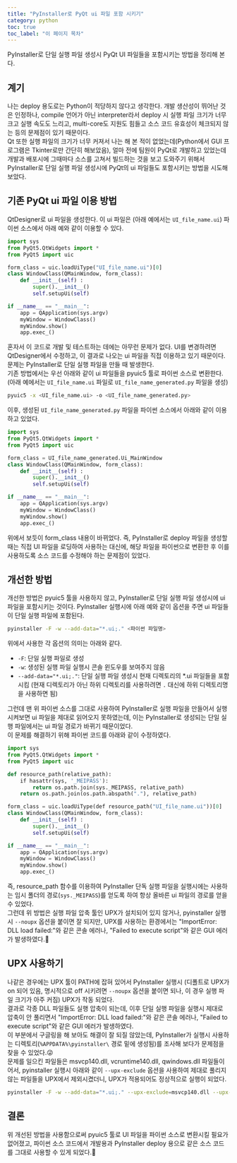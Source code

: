 ```yaml
---
title: "PyInstaller로 PyQt ui 파일 포함 시키기"
category: python
toc: true
toc_label: "이 페이지 목차"
---
```


PyInstaller로 단일 실행 파일 생성시 PyQt UI 파일들을 포함시키는 방법을 정리해 본다.  

## 계기
나는 deploy 용도로는 Python이 적당하지 않다고 생각한다. 개발 생산성이 뛰어난 것은 인정하나, compile 언어가 아닌 interpreter라서 deploy 시 실행 파일 크기가 너무 크고 실행 속도도 느리고, multi-core도 지원도 힘들고 소스 코드 유효성이 체크되지 않는 등의 문제점이 있기 때문이다.  
Qt 또한 실행 파일의 크기가 너무 커져서 나는 해 본 적이 없었는데(Python에서 GUI 프로그램은 Tkinter로만 간단히 해보았음), 얼마 전에 팀원이 PyQt로 개발하고 있었는데 개발과 배포시에 그때마다 소스를 고쳐서 빌드하는 것을 보고 도와주기 위해서 PyInstaller로 단일 실행 파일 생성시에 PyQt의 ui 파일들도 포함시키는 방법을 시도해 보았다.

## 기존 PyQt ui 파일 이용 방법
QtDesigner로 ui 파일을 생성한다. 이 ui 파일은 (아래 예에서는 `UI_file_name.ui`) 파이썬 소스에서 아래 예와 같이 이용할 수 있다.
```python
import sys
from PyQt5.QtWidgets import *
from PyQt5 import uic

form_class = uic.loadUiType("UI_file_name.ui")[0]
class WindowClass(QMainWindow, form_class):
    def __init__(self) :
        super().__init__()
        self.setupUi(self)

if __name__ == "__main__":
    app = QApplication(sys.argv) 
    myWindow = WindowClass() 
    myWindow.show()
    app.exec_()
```
혼자서 이 코드로 개발 및 테스트하는 데에는 아무런 문제가 없다. UI를 변경하려면 QtDesigner에서 수정하고, 이 결과로 나오는 ui 파일을 직접 이용하고 있기 때문이다.  
문제는 PyInstaller로 단일 실행 파일을 만들 때 발생한다.  
기존 방법에서는 우선 아래와 같이 ui 파일들을 pyuic5 툴로 파이썬 소스로 변환한다. (아래 예에서는 `UI_file_name.ui` 파일로 `UI_file_name_generated.py` 파일을 생성)
```bash
pyuic5 -x <UI_file_name.ui> -o <UI_file_name_generated.py>
```

이후, 생성된 `UI_file_name_generated.py` 파일을 파이썬 소스에서 아래와 같이 이용하고 있었다.
```python
import sys
from PyQt5.QtWidgets import *
from PyQt5 import uic

form_class = UI_file_name_generated.Ui_MainWindow
class WindowClass(QMainWindow, form_class):
    def __init__(self) :
        super().__init__()
        self.setupUi(self)

if __name__ == "__main__":
    app = QApplication(sys.argv) 
    myWindow = WindowClass() 
    myWindow.show()
    app.exec_()
```
위에서 보듯이 form_class 내용이 바뀌었다. 즉, PyInstaller로 deploy 파일을 생성할 때는 직접 UI 파일을 로딩하여 사용하는 대신에, 해당 파일을 파이썬으로 변환한 후 이를 사용하도록 소스 코드를 수정해야 하는 문제점이 있었다.

## 개선한 방법
개선한 방법은 pyuic5 툴을 사용하지 않고, PyInstaller로 단일 실행 파일 생성시에 ui 파일을 포함시키는 것이다. PyInstaller 실행시에 아래 예와 같이 옵션을 주면 ui 파일들이 단일 실행 파일에 포함된다.
```bash
pyinstaller -F -w --add-data="*.ui;." <파이썬 파일명>
```
위에서 사용한 각 옵션의 의미는 아래와 같다.
  * `-F`: 단일 실행 파일로 생성
  * `-w`: 생성된 실행 파일 실행시 콘솔 윈도우를 보여주지 않음
  * `--add-data="*.ui;."`: 단일 실행 파일 생성시 현재 디렉토리의 *.ui 파일들을 포함시킴 (현재 디렉토리가 아닌 하위 디렉토리를 사용하려면 `.` 대신에 하위 디렉토리명을 사용하면 됨)

그런데 맨 위 파이썬 소스를 그대로 사용하여 PyInstaller로 실행 파일을 만들어서 실행시켜보면 ui 파일을 제대로 읽어오지 못하였는데, 이는 PyInstaller로 생성되는 단일 실행 파일에서는 ui 파일 경로가 바뀌기 때문이었다.  
이 문제를 해결하기 위해 파이썬 코드를 아래와 같이 수정하였다.
```python
import sys
from PyQt5.QtWidgets import *
from PyQt5 import uic

def resource_path(relative_path):
    if hasattr(sys, '_MEIPASS'):
        return os.path.join(sys._MEIPASS, relative_path)
    return os.path.join(os.path.abspath("."), relative_path)

form_class = uic.loadUiType(def resource_path("UI_file_name.ui"))[0]
class WindowClass(QMainWindow, form_class):
    def __init__(self) :
        super().__init__()
        self.setupUi(self)

if __name__ == "__main__":
    app = QApplication(sys.argv) 
    myWindow = WindowClass() 
    myWindow.show()
    app.exec_()
```
즉, resource_path 함수를 이용하여 PyInstaller 단독 실행 파일을 실행시에는 사용하는 임시 폴더의 경로(`sys._MEIPASS`)를 얻도록 하여 항상 올바른 ui 파일의 경로를 얻을 수 있었다.  
그런데 위 방법은 실행 파일 압축 툴인 UPX가 설치되어 있지 않거나, pyinstaller 실행시 `--noupx` 옵션을 붙이면 잘 되지만, UPX를 사용하는 환경에서는 "ImportError: DLL load failed:"와 같은 콘솔 에러나, "Failed to execute script"와 같은 GUI 에러가 발생하였다.🤔  

## UPX 사용하기
나같은 경우에는 UPX 툴이 PATH에 잡혀 있어서 PyInstaller 실행시 (디폴트로 UPX가 on 되어 있음, 명시적으로 off 시키려면 `--noupx` 옵션을 붙이면 되나, 이 경우 실행 파일 크기가 아주 커짐) UPX가 작동 되었다.  
결과로 각종 DLL 파일들도 실행 압축이 되는데, 이후 단일 실행 파일을 실행시 제대로 압축이 안 풀리면서 "ImportError: DLL load failed:"와 같은 콘솔 에러나, "Failed to execute script"와 같은 GUI 에러가 발생하였다.  
이 부분에서 구글링을 해 보아도 해결이 잘 되질 않았는데, PyInstaller가 실행시 사용하는 디렉토리(`%APPDATA%\pyinstaller\` 경로 밑에 생성됨)를 조사해 보다가 문제점을 찾을 수 있었다.😜  
문제를 일으킨 파일들은 msvcp140.dll, vcruntime140.dll, qwindows.dll 파일들이어서, pyinstaller 실행시 아래와 같이 `--upx-exclude` 옵션을 사용하여 제대로 풀리지 않는 파일들을 UPX에서 제외시켰더니, UPX가 적용되어도 정상적으로 실행이 되었다.
```bash
pyinstaller -F -w --add-data="*.ui;." --upx-exclude=msvcp140.dll --upx-exclude=vcruntime140.dll --upx-exclude=qwindows.dll <파이썬 파일명>
```

## 결론
위 개선된 방법을 사용함으로써 pyuic5 툴로 UI 파일을 파이썬 소스로 변환시킬 필요가 없어졌고, 파이썬 소스 코드에서 개발용과 PyInstaller deploy 용으로 같은 소스 코드를 그대로 사용할 수 있게 되었다.🍺
